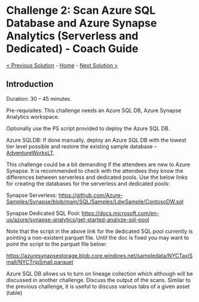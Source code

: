 # Challenge 2: Scan Azure SQL Database and Azure Synapse Analytics (Serverless and Dedicated) - Coach Guide 

[< Previous Solution](./Solution1.md) - [Home](./README.md) - [Next Solution >](./Solution3.md)


## Introduction

Duration: 30 – 45 minutes. 

Pre-requisites: This challenge needs an Azure SQL DB, Azure Synapse Analytics workspace. 

Optionally use the PS script provided to deploy the Azure SQL DB. 

Azure SQLDB: If done manually, deploy an Azure SQL DB with the lowest tier level possible and restore the existing sample database – [AdventureWorksLT](https://stpurviewfasthack.blob.core.windows.net/purviewfasthack/AzureDatabasebackup/AdventureWorksLT2019.bak).

This challenge could be a bit demanding if the attendees are new to Azure Synapse. It is recommended to check with the attendees they know the differences between serverless and dedicated pools. Use the below links for creating the databases for the serverless and dedicated pools: 

Synapse Serverless: https://github.com/Azure-Samples/Synapse/blob/main/SQL/Samples/LdwSample/ContosoDW.sql 

Synapse Dedicated SQL Pool: https://docs.microsoft.com/en-us/azure/synapse-analytics/get-started-analyze-sql-pool 

Note that the script in the above link for the dedicated SQL pool currently is pointing a non-existent parquet file. Until the doc is fixed you may want to point the script to the parquet file below: 

https://azuresynapsestorage.blob.core.windows.net/sampledata/NYCTaxiSmall/NYCTripSmall.parquet 

Azure SQL DB allows us to turn on lineage collection which although will be discussed in another challenge. Discuss the output of the scans. 
Similar to the previous challenge, it is useful to discuss various tabs of a given asset (table) 
